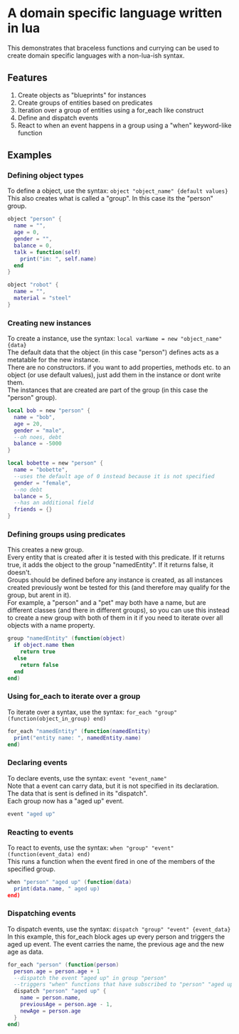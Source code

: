 # A domain specific language written in lua
This demonstrates that braceless functions and currying can be used to create domain specific languages with a non-lua-ish syntax.

## Features
1. Create objects as "blueprints" for instances
2. Create groups of entities based on predicates
3. Iteration over a group of entities using a for_each like construct
4. Define and dispatch events
5. React to when an event happens in a group using a "when" keyword-like function

## Examples
### Defining object types
To define a object, use the syntax: ```object "object_name" {default values} ``` <br>
This also creates what is called a "group". In this case its the "person" group. <br>
```lua
object "person" {
  name = "",
  age = 0,
  gender = "",
  balance = 0,
  talk = function(self)
    print("im: ", self.name)
  end
}

object "robot" {
  name = "",
  material = "steel"
}
```
### Creating new instances
To create a instance, use the syntax: ```local varName = new "object_name" {data}``` <br>
The default data that the object (in this case "person") defines acts as a metatable for the new instance. <br>
There are no constructors. if you want to add properties, methods etc. to an object (or use default values), just add them in the instance or dont write them. <br>
The instances that are created are part of the group (in this case the "person" group). <br>
```lua
local bob = new "person" {
  name = "bob",
  age = 20,
  gender = "male",
  --oh noes, debt
  balance = -5000
}

local bobette = new "person" {
  name = "bobette",
  --uses the default age of 0 instead because it is not specified
  gender = "female",
  --no debt
  balance = 5,
  --has an additional field
  friends = {}
}
```
### Defining groups using predicates
This creates a new group. <br>
Every entity that is created after it is tested with this predicate. If it returns true, it adds the object to the group "namedEntity". If it returns false, it doesn't. <br>
Groups should be defined before any instance is created, as all instances created previously wont be tested for this (and therefore may qualify for the group, but arent in it). <br>
For example, a "person" and a "pet" may both have a name, but are different classes (and there in different groups), so you can use this instead to create a new group with both of them in it if you need to iterate over all objects with a name property. <br>
```lua
group "namedEntity" (function(object)
  if object.name then
    return true
  else
    return false
  end
end)
```
### Using for_each to iterate over a group
To iterate over a syntax, use the syntax: ```for_each "group" (function(object_in_group) end)``` <br>
```lua
for_each "namedEntity" (function(namedEntity)
  print("entity name: ", namedEntity.name)
end)
```
### Declaring events
To declare events, use the syntax: ```event "event_name"``` <br>
Note that a event can carry data, but it is not specified in its declaration. The data that is sent is defined in its "dispatch". <br>
Each group now has a "aged up" event. <br>
```lua
event "aged up"
```
### Reacting to events
To react to events, use the syntax: ```when "group" "event" (function(event_data) end)``` <br>
This runs a function when the event fired in one of the members of the specified group. <br>
```lua
when "person" "aged up" (function(data)
  print(data.name, " aged up)
end)
```
### Dispatching events
To dispatch events, use the syntax: ```dispatch "group" "event" {event_data}``` <br>
In this example, this for_each block ages up every person and triggers the aged up event. The event carries the name, the previous age and the new age as data. <br>
```lua
for_each "person" (function(person)
  person.age = person.age + 1
  --dispatch the event "aged up" in group "person"
  --triggers "when" functions that have subscribed to "person" "aged up"
  dispatch "person" "aged up" {
    name = person.name,
    previousAge = person.age - 1,
    newAge = person.age
  }
end)
```
